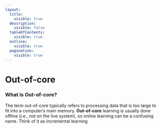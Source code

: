 ```yaml
---
layout:
  title:
    visible: true
  description:
    visible: false
  tableOfContents:
    visible: true
  outline:
    visible: true
  pagination:
    visible: true
---
```


# Out-of-core

### What is Out-of-core?

The term out-of-core typically refers to processing data that is too large to fit into a computer’s main memory. **Out-of-core** learning is usually done offline (i.e., not on the live system), so online learning can be a confusing name. Think of it as incremental learning
